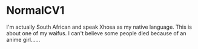 # NormalCV1
I'm actually South African and speak Xhosa as my native language. This is about one of my waifus. I can't believe some people died because of an anime girl...... 

